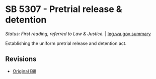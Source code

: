 # SB 5307 - Pretrial release & detention
*Status: First reading, referred to Law & Justice.* | [leg.wa.gov summary](https://app.leg.wa.gov/billsummary?BillNumber=5307&Year=2021)

Establishing the uniform pretrial release and detention act.

## Revisions
* [Original Bill](1/)